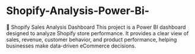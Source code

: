 # Shopify-Analysis-Power-Bi-
🛒 Shopify Sales Analysis Dashboard  This project is a Power BI dashboard designed to analyze Shopify store performance. It provides a clear view of sales, revenue, customer behavior, and product performance, helping businesses make data-driven eCommerce decisions.
